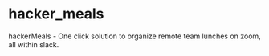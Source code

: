 # hacker_meals
hackerMeals - One click solution to organize remote team lunches on zoom, all within slack. 
